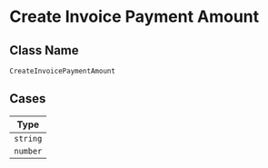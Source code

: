 
# Create Invoice Payment Amount

## Class Name

`CreateInvoicePaymentAmount`

## Cases

| Type |
|  --- |
| `string` |
| `number` |

